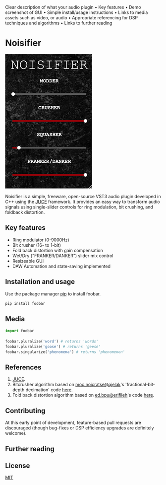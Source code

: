 Clear description of what your audio plugin
• Key features
• Demo screenshot of GUI
• Simple install/usage instructions
• Links to media assets such as video, or audio
• Appropriate referencing for DSP techniques and algorithms
• Links to further reading 

# Noisifier
![screenshot](https://github.com/nerble/Dromgool-A2/blob/master/markdown-files/noisifier.png)

Noisifier is a simple, freeware, open-source VST3 audio plugin developed in C++ using the [JUCE](https://juce.com/) framework.  It provides an easy way to transform audio signals using single-slider controls for ring modulation, bit crushing, and foldback distortion.

## Key features

* Ring modulator (0-9000Hz)
* Bit crusher (16- to 1-bit)
* Fold back distortion with gain compensation
* Wet/Dry ("FRANKER/DANKER") slider mix control
* Resizeable GUI
* DAW Automation and state-saving implemented

## Installation and usage

Use the package manager [pip](https://pip.pypa.io/en/stable/) to install foobar.

```bash
pip install foobar
```

## Media

```python
import foobar

foobar.pluralize('word') # returns 'words'
foobar.pluralize('goose') # returns 'geese'
foobar.singularize('phenomena') # returns 'phenomenon'
```

## References

1. [JUCE](https://juce.com/). 
2. Bitcrusher algorithm based on [moc.noicratse@ajelak](mailto:moc.noicratse@ajelak)'s 'fractional-bit-depth decimation' code [here](https://www.musicdsp.org/en/latest/Effects/124-decimator.html?highlight=decimator#comments).
3. Fold back distortion algorithm based on [ed.bpu@eriflleh](mailto:ed.bpu@eriflleh)'s code [here](https://www.musicdsp.org/en/latest/Effects/203-fold-back-distortion.html).

## Contributing
At this early point of development, feature-based pull requests are discouraged (though bug-fixes or DSP efficiency upgrades are definitely welcome). 


## Further reading

## License
[MIT](https://choosealicense.com/licenses/mit/)
